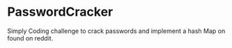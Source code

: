 # PasswordCracker
Simply Coding challenge to crack passwords and implement a hash Map on found on reddit.
